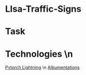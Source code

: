 # LIsa-Traffic-Signs

# Task

# Technologies \n
[Pytorch Lightning](https://www.pytorchlightning.ai/) \n
[Albumentations](https://albumentations.ai/)

